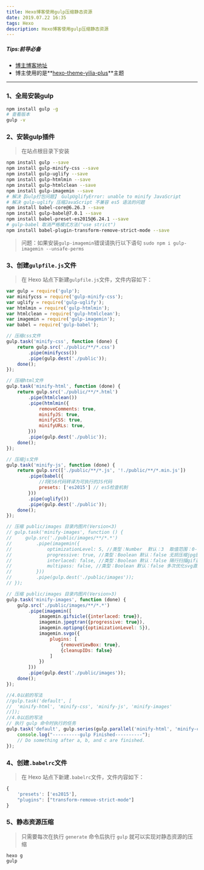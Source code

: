 ```yaml
---
title: Hexo博客使用gulp压缩静态资源
date: 2019.07.22 16:35
tags: Hexo
description: Hexo博客使用gulp压缩静态资源
---
```

##### Tips:前导必备
- [博主博客地址](https://zhousiwei.gitee.io/)
- 博主使用的是**[hexo-theme-yilia-plus](https://github.com/JoeyBling/hexo-theme-yilia-plus)**主题

-----------------------------------------------------------------------------------------
### 1、全局安装gulp
```bash
npm install gulp -g
# 查看版本
gulp -v
```

<!--more-->
### 2、安装gulp插件
> 在站点根目录下安装

```bash
npm install gulp --save
npm install gulp-minify-css --save
npm install gulp-uglify --save
npm install gulp-htmlmin --save
npm install gulp-htmlclean --save
npm install gulp-imagemin --save
# 解决【Gulp打包问题】 GulpUglifyError: unable to minify JavaScript
# 解决 gulp-uglify 压缩JavaScript 不兼容 es5 语法的问题
npm install babel-core@6.26.3 --save
npm install gulp-babel@7.0.1 --save
npm install babel-preset-es2015@6.24.1 --save
# gulp-babel 取消严格模式方法("use strict")
npm install babel-plugin-transform-remove-strict-mode --save
```

> 问题：如果安装`gulp-imagemin`错误请执行以下语句
`sudo npm i gulp-imagemin --unsafe-perms`

### 3、创建`gulpfile.js`文件
> 在 Hexo 站点下新建`gulpfile.js`文件，文件内容如下：

```javascript
var gulp = require('gulp');
var minifycss = require('gulp-minify-css');
var uglify = require('gulp-uglify');
var htmlmin = require('gulp-htmlmin');
var htmlclean = require('gulp-htmlclean');
var imagemin = require('gulp-imagemin');
var babel = require('gulp-babel');

// 压缩css文件
gulp.task('minify-css', function (done) {
    return gulp.src('./public/**/*.css')
        .pipe(minifycss())
        .pipe(gulp.dest('./public'));
    done();
});

// 压缩html文件
gulp.task('minify-html', function (done) {
    return gulp.src('./public/**/*.html')
        .pipe(htmlclean())
        .pipe(htmlmin({
            removeComments: true,
            minifyJS: true,
            minifyCSS: true,
            minifyURLs: true,
        }))
        .pipe(gulp.dest('./public'));
    done();
});

// 压缩js文件
gulp.task('minify-js', function (done) {
    return gulp.src(['./public/**/*.js', '!./public/**/*.min.js'])
        .pipe(babel({
            //将ES6代码转译为可执行的JS代码
            presets: ['es2015'] // es5检查机制
        }))
        .pipe(uglify())
        .pipe(gulp.dest('./public'));
    done();
});

// 压缩 public/images 目录内图片(Version<3)
// gulp.task('minify-images', function () {
//     gulp.src('./public/images/**/*.*')
//         .pipe(imagemin({
//             optimizationLevel: 5, //类型：Number  默认：3  取值范围：0-7（优化等级）
//             progressive: true, //类型：Boolean 默认：false 无损压缩jpg图片
//             interlaced: false, //类型：Boolean 默认：false 隔行扫描gif进行渲染
//             multipass: false, //类型：Boolean 默认：false 多次优化svg直到完全优化
//         }))
//         .pipe(gulp.dest('./public/images'));
// });

// 压缩 public/images 目录内图片(Version>3)
gulp.task('minify-images', function (done) {
    gulp.src('./public/images/**/*.*')
        .pipe(imagemin([
            imagemin.gifsicle({interlaced: true}),
            imagemin.jpegtran({progressive: true}),
            imagemin.optipng({optimizationLevel: 5}),
            imagemin.svgo({
                plugins: [
                    {removeViewBox: true},
                    {cleanupIDs: false}
                ]
            })
        ]))
        .pipe(gulp.dest('./public/images'));
    done();
});

//4.0以前的写法 
//gulp.task('default', [
//  'minify-html', 'minify-css', 'minify-js', 'minify-images'
//]);
//4.0以后的写法
// 执行 gulp 命令时执行的任务
gulp.task('default', gulp.series(gulp.parallel('minify-html', 'minify-css', 'minify-js', 'minify-images')), function () {
    console.log("----------gulp Finished----------");
    // Do something after a, b, and c are finished.
});
```

### 4、创建`.babelrc`文件
> 在 Hexo 站点下新建`.babelrc`文件，文件内容如下：

```javascript
{
    'presets': ['es2015'],
    "plugins": ["transform-remove-strict-mode"]
}
```

### 5、静态资源压缩
> 只需要每次在执行 `generate` 命令后执行 `gulp` 就可以实现对静态资源的压缩
```shell
hexo g
gulp
```